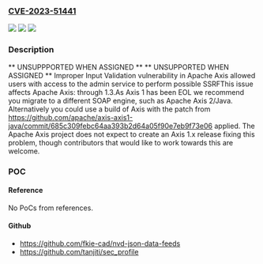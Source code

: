 ### [CVE-2023-51441](https://cve.mitre.org/cgi-bin/cvename.cgi?name=CVE-2023-51441)
![](https://img.shields.io/static/v1?label=Product&message=Apache%20Axis&color=blue)
![](https://img.shields.io/static/v1?label=Version&message=0%3C%3D%201.3%20&color=brighgreen)
![](https://img.shields.io/static/v1?label=Vulnerability&message=CWE-918%20Server-Side%20Request%20Forgery%20(SSRF)&color=brighgreen)

### Description

** UNSUPPPORTED WHEN ASSIGNED ** ** UNSUPPORTED WHEN ASSIGNED ** Improper Input Validation vulnerability in Apache Axis allowed users with access to the admin service to perform possible SSRFThis issue affects Apache Axis: through 1.3.As Axis 1 has been EOL we recommend you migrate to a different SOAP engine, such as Apache Axis 2/Java. Alternatively you could use a build of Axis with the patch from  https://github.com/apache/axis-axis1-java/commit/685c309febc64aa393b2d64a05f90e7eb9f73e06  applied. The Apache Axis project does not expect to create an Axis 1.x release fixing this problem, though contributors that would like to work towards this are welcome.

### POC

#### Reference
No PoCs from references.

#### Github
- https://github.com/fkie-cad/nvd-json-data-feeds
- https://github.com/tanjiti/sec_profile


